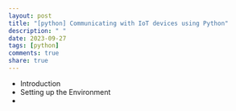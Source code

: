 ```yaml
---
layout: post
title: "[python] Communicating with IoT devices using Python"
description: " "
date: 2023-09-27
tags: [python]
comments: true
share: true
---
```

- Introduction
- Setting up the Environment
-